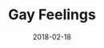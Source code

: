 ---
layout: default
title: Gay Feelings
date: 2018-02-18
description: WordPress site
permalink: https://gayfeelings.com
---